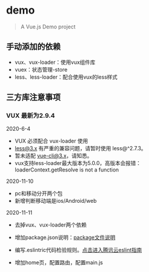 # demo

> A Vue.js Demo project

## 手动添加的依赖
- vux、vux-loader：使用vux组件库
- vuex：状态管理-store
- less、less-loader：配合使用vux的less样式

## 三方库注意事项
### VUX 最新为2.9.4
2020-6-4

+ VUX 必须配合 vux-loader 使用
+ less@3.x 有严重的兼容问题，请暂时使用 less@^2.7.3。
+ 暂未适配 vue-cli@3.x，请知悉。
+ vux支持less-loader最大版本为5.0.0，高版本会报错：loaderContext.getResolve is not a function

2020-11-10

+ pc和移动分开两个包
+ 新增判断移动端是ios/Android/web

2020-11-11

+ 去掉vux、vux-loader两个依赖
+ 增加package.json说明：[package文件说明](./packageexplain.md)
+ 编写.eslintric代码检验规则。[点击进入腾讯云eslint指南](https://cloud.tencent.com/developer/chapter/12617)

+ 增加home页，配置路由，配置main.js
